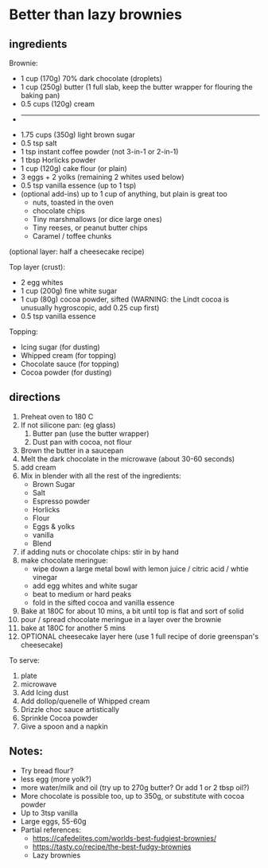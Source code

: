 #   Better than lazy brownies


##  ingredients

Brownie:
*   1 cup (170g) 70% dark chocolate (droplets)
*   1 cup (250g) butter (1 full slab, keep the butter wrapper for flouring the baking pan)
*   0.5 cups (120g) cream
*   -----------------------
*   1.75 cups (350g) light brown sugar
*   0.5 tsp salt
*   1 tsp instant coffee powder (not 3-in-1 or 2-in-1)
*   1 tbsp Horlicks powder
*   1 cup (120g) cake flour (or plain)
*   3 eggs + 2 yolks (remaining 2 whites used below)
*   0.5 tsp vanilla essence (up to 1 tsp)
*   (optional add-ins) up to 1 cup of anything, but plain is great too
    *   nuts, toasted in the oven
    *   chocolate chips
    *   Tiny marshmallows (or dice large ones)
    *   Tiny reeses, or peanut butter chips
    *   Caramel / toffee chunks

(optional layer: half a cheesecake recipe)

Top layer (crust):
*   2 egg whites
*   1 cup (200g) fine white sugar
*   1 cup (80g) cocoa powder, sifted (WARNING: the Lindt cocoa is unusually hygroscopic, add 0.25 cup first)
*   0.5 tsp vanilla essence

Topping:
*   Icing sugar (for dusting)
*   Whipped cream (for topping)
*   Chocolate sauce (for topping)
*   Cocoa powder (for dusting)
	
##  directions

1.  Preheat oven to 180 C
2.  If not silicone pan: (eg glass)
    1.  Butter pan (use the butter wrapper)
    2.  Dust pan with cocoa, not flour
3.  Brown the butter in a saucepan
4.  Melt the dark chocolate in the microwave (about 30-60 seconds)
5.  add cream
6.  Mix in blender with all the rest of the ingredients:
    *   Brown Sugar 
    *   Salt 
    *   Espresso powder
    *   Horlicks
    *   Flour
    *   Eggs & yolks 
    *   vanilla 
    *   Blend
7.  if adding nuts or chocolate chips: stir in by hand
8.  make chocolate meringue:
    *   wipe down a large metal bowl with lemon juice / citric acid / whtie vinegar
    *   add egg whites and white sugar
    *   beat to medium or hard peaks
    *   fold in the sifted cocoa and vanilla essence
9.  Bake at 180C for about 10 mins, a bit until top is flat and sort of solid
10. pour / spread chocolate meringue in a layer over the brownie
11. bake at 180C for another 5 mins
12. OPTIONAL cheesecake layer here (use 1 full recipe of dorie greenspan's cheesecake)


To serve:
1.  plate
2.  microwave
3.  Add Icing dust
4.  Add dollop/quenelle of Whipped cream
5.  Drizzle choc sauce artistically
6.  Sprinkle Cocoa powder
7.  Give a spoon and a napkin



##  Notes:
*   Try bread flour?
*   less egg (more yolk?)
*   more water/milk and oil (try up to 270g butter? Or add 1 or 2 tbsp oil?)
*   More chocolate is possible too, up to 350g, or substitute with cocoa powder
*   Up to 3tsp vanilla
*   Large eggs, 55-60g
*   Partial references:
    *   https://cafedelites.com/worlds-best-fudgiest-brownies/
    *   https://tasty.co/recipe/the-best-fudgy-brownies
    *   Lazy brownies
